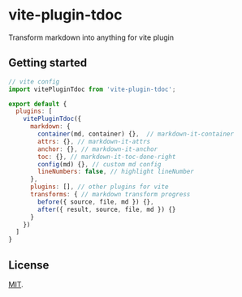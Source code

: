 # vite-plugin-tdoc

Transform markdown into anything for vite plugin

## Getting started

```js
// vite config
import vitePluginTdoc from 'vite-plugin-tdoc';

export default {
  plugins: [
    vitePluginTdoc({
      markdown: {
        container(md, container) {},  // markdown-it-container
        attrs: {}, // markdown-it-attrs
        anchor: {}, // markdown-it-anchor
        toc: {}, // markdown-it-toc-done-right
        config(md) {}, // custom md config
        lineNumbers: false, // highlight lineNumber
      },
      plugins: [], // other plugins for vite
      transforms: { // markdown transform progress
        before({ source, file, md }) {},
        after({ result, source, file, md }) {}
      }
    })
  ]
}
```

## License

[MIT](LICENSE).
